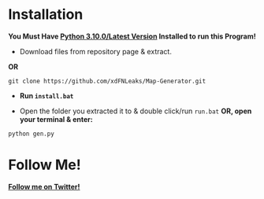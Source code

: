# **Installation**
**You Must Have [Python 3.10.0/Latest Version](https://www.python.org/ftp/python/3.10.0/python-3.10.0-amd64.exe) Installed to run this Program!**

- Download files from repository page & extract.

**OR** 
```
git clone https://github.com/xdFNLeaks/Map-Generator.git
```
- **Run `install.bat`**


- Open the folder you extracted it to & double click/run `run.bat`
**OR, open your terminal & enter:**
```
python gen.py
```
# **Follow Me!**
[**Follow me on Twitter!**](https://twitter.com/xdFNLeaks)
